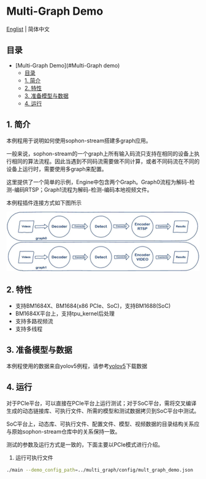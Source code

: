 # Multi-Graph Demo

[Englist](README_EN.md) | 简体中文

## 目录
- [Multi-Graph Demo](#Multi-Graph demo)
  - [目录](#目录)
  - [1. 简介](#1-简介)
  - [2. 特性](#2-特性)
  - [3. 准备模型与数据](#3-准备模型与数据)
  - [4. 运行](#4-运行)

## 1. 简介

本例程用于说明如何使用sophon-stream搭建多graph应用。

一般来说，sophon-stream的一个graph上所有输入码流只支持在相同的设备上执行相同的算法流程。因此当遇到不同码流需要做不同计算，或者不同码流在不同的设备上运行时，需要使用多graph来配置。

这里提供了一个简单的示例，Engine中包含两个Graph。Graph0流程为解码-检测-编码RTSP；Graph1流程为解码-检测-编码本地视频文件。

本例程插件连接方式如下图所示

![multi_graph](./pics/multi_graph.jpg)

## 2. 特性

* 支持BM1684X、BM1684(x86 PCIe、SoC)，支持BM1688(SoC)
* BM1684X平台上，支持tpu_kernel后处理
* 支持多路视频流
* 支持多线程

## 3. 准备模型与数据

本例程使用的数据来自yolov5例程，请参考[yolov5](../yolov5/README.md)下载数据

## 4. 运行

对于PCIe平台，可以直接在PCIe平台上运行测试；对于SoC平台，需将交叉编译生成的动态链接库、可执行文件、所需的模型和测试数据拷贝到SoC平台中测试。

SoC平台上，动态库、可执行文件、配置文件、模型、视频数据的目录结构关系应与原始sophon-stream仓库中的关系保持一致。

测试的参数及运行方式是一致的，下面主要以PCIe模式进行介绍。

1. 运行可执行文件
```bash
./main --demo_config_path=../multi_graph/config/mult_graph_demo.json
```